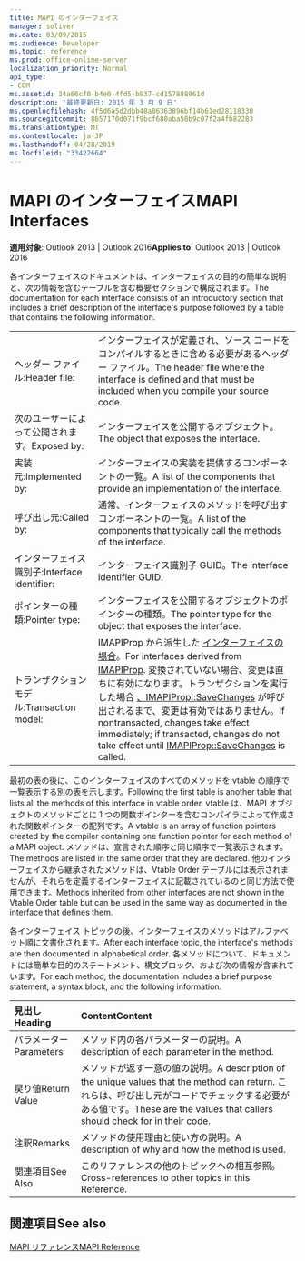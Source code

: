 ```yaml
---
title: MAPI のインターフェイス
manager: soliver
ms.date: 03/09/2015
ms.audience: Developer
ms.topic: reference
ms.prod: office-online-server
localization_priority: Normal
api_type:
- COM
ms.assetid: 34a66cf0-b4e0-4fd5-b937-cd157888961d
description: '最終更新日: 2015 年 3 月 9 日'
ms.openlocfilehash: 4f5d6a5d2dbb48a86363896bf14b61ed28118330
ms.sourcegitcommit: 8657170d071f9bcf680aba50b9c07f2a4fb82283
ms.translationtype: MT
ms.contentlocale: ja-JP
ms.lasthandoff: 04/28/2019
ms.locfileid: "33422664"
---
```

# <a name="mapi-interfaces"></a><span data-ttu-id="0353a-103">MAPI のインターフェイス</span><span class="sxs-lookup"><span data-stu-id="0353a-103">MAPI Interfaces</span></span>

  
  
<span data-ttu-id="0353a-104">**適用対象**: Outlook 2013 | Outlook 2016</span><span class="sxs-lookup"><span data-stu-id="0353a-104">**Applies to**: Outlook 2013 | Outlook 2016</span></span> 
  
<span data-ttu-id="0353a-105">各インターフェイスのドキュメントは、インターフェイスの目的の簡単な説明と、次の情報を含むテーブルを含む概要セクションで構成されます。</span><span class="sxs-lookup"><span data-stu-id="0353a-105">The documentation for each interface consists of an introductory section that includes a brief description of the interface's purpose followed by a table that contains the following information.</span></span>
  
|||
|:-----|:-----|
|<span data-ttu-id="0353a-106">ヘッダー ファイル:</span><span class="sxs-lookup"><span data-stu-id="0353a-106">Header file:</span></span>  <br/> |<span data-ttu-id="0353a-107">インターフェイスが定義され、ソース コードをコンパイルするときに含める必要があるヘッダー ファイル。</span><span class="sxs-lookup"><span data-stu-id="0353a-107">The header file where the interface is defined and that must be included when you compile your source code.</span></span>  <br/> |
|<span data-ttu-id="0353a-108">次のユーザーによって公開されます。</span><span class="sxs-lookup"><span data-stu-id="0353a-108">Exposed by:</span></span>  <br/> |<span data-ttu-id="0353a-109">インターフェイスを公開するオブジェクト。</span><span class="sxs-lookup"><span data-stu-id="0353a-109">The object that exposes the interface.</span></span>  <br/> |
|<span data-ttu-id="0353a-110">実装元:</span><span class="sxs-lookup"><span data-stu-id="0353a-110">Implemented by:</span></span>  <br/> |<span data-ttu-id="0353a-111">インターフェイスの実装を提供するコンポーネントの一覧。</span><span class="sxs-lookup"><span data-stu-id="0353a-111">A list of the components that provide an implementation of the interface.</span></span>  <br/> |
|<span data-ttu-id="0353a-112">呼び出し元:</span><span class="sxs-lookup"><span data-stu-id="0353a-112">Called by:</span></span>  <br/> |<span data-ttu-id="0353a-113">通常、インターフェイスのメソッドを呼び出すコンポーネントの一覧。</span><span class="sxs-lookup"><span data-stu-id="0353a-113">A list of the components that typically call the methods of the interface.</span></span>  <br/> |
|<span data-ttu-id="0353a-114">インターフェイス識別子:</span><span class="sxs-lookup"><span data-stu-id="0353a-114">Interface identifier:</span></span>  <br/> |<span data-ttu-id="0353a-115">インターフェイス識別子 GUID。</span><span class="sxs-lookup"><span data-stu-id="0353a-115">The interface identifier GUID.</span></span>  <br/> |
|<span data-ttu-id="0353a-116">ポインターの種類:</span><span class="sxs-lookup"><span data-stu-id="0353a-116">Pointer type:</span></span>  <br/> |<span data-ttu-id="0353a-117">インターフェイスを公開するオブジェクトのポインターの種類。</span><span class="sxs-lookup"><span data-stu-id="0353a-117">The pointer type for the object that exposes the interface.</span></span>  <br/> |
|<span data-ttu-id="0353a-118">トランザクション モデル:</span><span class="sxs-lookup"><span data-stu-id="0353a-118">Transaction model:</span></span>  <br/> |<span data-ttu-id="0353a-119">IMAPIProp から派生した [インターフェイスの場合](imapipropiunknown.md)。</span><span class="sxs-lookup"><span data-stu-id="0353a-119">For interfaces derived from [IMAPIProp](imapipropiunknown.md).</span></span> <span data-ttu-id="0353a-120">変換されていない場合、変更は直ちに有効になります。トランザクションを実行した場合 [、IMAPIProp::SaveChanges](imapiprop-savechanges.md) が呼び出されるまで、変更は有効ではありません。</span><span class="sxs-lookup"><span data-stu-id="0353a-120">If nontransacted, changes take effect immediately; if transacted, changes do not take effect until [IMAPIProp::SaveChanges](imapiprop-savechanges.md) is called.</span></span>  <br/> |
   
<span data-ttu-id="0353a-121">最初の表の後に、このインターフェイスのすべてのメソッドを vtable の順序で一覧表示する別の表を示します。</span><span class="sxs-lookup"><span data-stu-id="0353a-121">Following the first table is another table that lists all the methods of this interface in vtable order.</span></span> <span data-ttu-id="0353a-122">vtable は、MAPI オブジェクトのメソッドごとに 1 つの関数ポインターを含むコンパイラによって作成された関数ポインターの配列です。</span><span class="sxs-lookup"><span data-stu-id="0353a-122">A vtable is an array of function pointers created by the compiler containing one function pointer for each method of a MAPI object.</span></span> <span data-ttu-id="0353a-123">メソッドは、宣言された順序と同じ順序で一覧表示されます。</span><span class="sxs-lookup"><span data-stu-id="0353a-123">The methods are listed in the same order that they are declared.</span></span> <span data-ttu-id="0353a-124">他のインターフェイスから継承されたメソッドは、Vtable Order テーブルには表示されませんが、それらを定義するインターフェイスに記載されているのと同じ方法で使用できます。</span><span class="sxs-lookup"><span data-stu-id="0353a-124">Methods inherited from other interfaces are not shown in the Vtable Order table but can be used in the same way as documented in the interface that defines them.</span></span>
  
<span data-ttu-id="0353a-125">各インターフェイス トピックの後、インターフェイスのメソッドはアルファベット順に文書化されます。</span><span class="sxs-lookup"><span data-stu-id="0353a-125">After each interface topic, the interface's methods are then documented in alphabetical order.</span></span> <span data-ttu-id="0353a-126">各メソッドについて、ドキュメントには簡単な目的のステートメント、構文ブロック、および次の情報が含まれています。</span><span class="sxs-lookup"><span data-stu-id="0353a-126">For each method, the documentation includes a brief purpose statement, a syntax block, and the following information.</span></span>
  
|<span data-ttu-id="0353a-127">**見出し**</span><span class="sxs-lookup"><span data-stu-id="0353a-127">**Heading**</span></span>|<span data-ttu-id="0353a-128">**Content**</span><span class="sxs-lookup"><span data-stu-id="0353a-128">**Content**</span></span>|
|:-----|:-----|
|<span data-ttu-id="0353a-129">パラメーター</span><span class="sxs-lookup"><span data-stu-id="0353a-129">Parameters</span></span>  <br/> |<span data-ttu-id="0353a-130">メソッド内の各パラメーターの説明。</span><span class="sxs-lookup"><span data-stu-id="0353a-130">A description of each parameter in the method.</span></span>  <br/> |
|<span data-ttu-id="0353a-131">戻り値</span><span class="sxs-lookup"><span data-stu-id="0353a-131">Return Value</span></span>  <br/> |<span data-ttu-id="0353a-132">メソッドが返す一意の値の説明。</span><span class="sxs-lookup"><span data-stu-id="0353a-132">A description of the unique values that the method can return.</span></span> <span data-ttu-id="0353a-133">これらは、呼び出し元がコードでチェックする必要がある値です。</span><span class="sxs-lookup"><span data-stu-id="0353a-133">These are the values that callers should check for in their code.</span></span>  <br/> |
|<span data-ttu-id="0353a-134">注釈</span><span class="sxs-lookup"><span data-stu-id="0353a-134">Remarks</span></span>  <br/> |<span data-ttu-id="0353a-135">メソッドの使用理由と使い方の説明。</span><span class="sxs-lookup"><span data-stu-id="0353a-135">A description of why and how the method is used.</span></span>  <br/> |
|<span data-ttu-id="0353a-136">関連項目</span><span class="sxs-lookup"><span data-stu-id="0353a-136">See Also</span></span>  <br/> |<span data-ttu-id="0353a-137">このリファレンスの他のトピックへの相互参照。</span><span class="sxs-lookup"><span data-stu-id="0353a-137">Cross-references to other topics in this Reference.</span></span>  <br/> |
   
## <a name="see-also"></a><span data-ttu-id="0353a-138">関連項目</span><span class="sxs-lookup"><span data-stu-id="0353a-138">See also</span></span>



[<span data-ttu-id="0353a-139">MAPI リファレンス</span><span class="sxs-lookup"><span data-stu-id="0353a-139">MAPI Reference</span></span>](mapi-reference.md)

